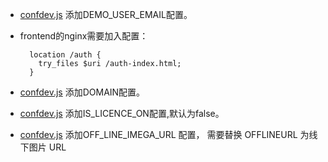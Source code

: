 * [confdev.js](https://github.com/Dataman-Cloud/frontend/blob/master/glance/js/confdev.js) 添加DEMO_USER_EMAIL配置。
* frontend的nginx需要加入配置：

        location /auth {
          try_files $uri /auth-index.html;
        }
* [confdev.js](https://github.com/Dataman-Cloud/frontend/blob/master/glance/js/confdev.js) 添加DOMAIN配置。
* [confdev.js](https://github.com/Dataman-Cloud/frontend/blob/master/glance/js/confdev.js) 添加IS_LICENCE_ON配置,默认为false。
* [confdev.js](https://github.com/Dataman-Cloud/frontend/blob/master/glance/js/confdev.js) 添加OFF_LINE_IMEGA_URL 配置，
需要替换 OFFLINEURL 为线下图片 URL
